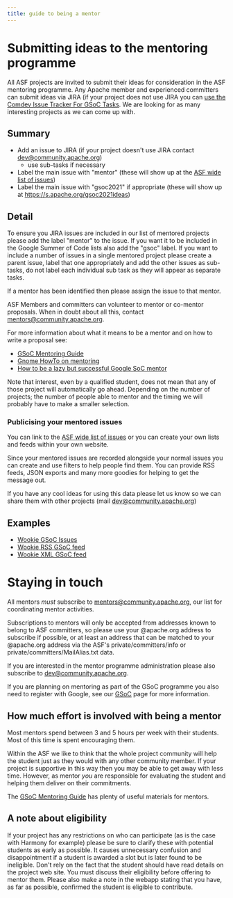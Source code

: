 ```yaml
---
title: guide to being a mentor
---
```


<a name="guidetobeingamentor-Submittingideastothementoringprogramme"></a>
# Submitting ideas to the mentoring programme

All ASF projects are invited to submit their ideas for consideration in the
ASF mentoring programme. Any Apache member and experienced committers can
submit ideas via JIRA (if your project does not use JIRA you can [use the Comdev Issue Tracker For GSoC Tasks](use-the-comdev-issue-tracker-for-gsoc-tasks.html). We are looking for as many interesting projects as we can come up with. 

<a name="guidetobeingamentor-Summary"></a>
## Summary

* Add an issue to JIRA (if your project doesn't use JIRA contact dev@community.apache.org)
  * use sub-tasks if necessary
* Label the main issue with "mentor" (these will show up at the [ASF wide list of issues](https://issues.apache.org/jira/secure/IssueNavigator.jspa?requestId=12315361))
* Label the main issue with "gsoc2021" if appropriate (these will show up at <https://s.apache.org/gsoc2021ideas>)

<a name="guidetobeingamentor-Detail"></a>
## Detail

To ensure you JIRA issues are included in our list of mentored projects
please add the label "mentor" to the issue. If you want it to be included
in the Google Summer of Code lists also add the "gsoc" label. If you want
to include a number of issues in a single mentored project please create a
parent issue, label that one appropriately and add the other issues as
sub-tasks, do not label each individual sub task as they will appear as
separate tasks.

If a mentor has been identified then please assign the issue to that
mentor.

ASF Members and committers can volunteer to mentor or co-mentor proposals.
When in doubt about all this, contact mentors@community.apache.org.

For more information about what it means to be a mentor and on how to write
a proposal see:

  - [GSoC Mentoring Guide](https://developers.google.com/open-source/gsoc/resources/guide#mentor_guide)
  - [Gnome HowTo on mentoring](https://people.gnome.org/~federico/docs/summer-of-code-mentoring-howto/)
  - [How to be a lazy but successful Google SoC mentor](https://ploum.net/221-how-to-be-a-lazy-but-successful-googlesoc-mentor/)

Note that interest, even by a qualified student, does not mean that any of
those project will automatically go ahead. Depending on the number of
projects; the number of people able to mentor and the timing we will
probably have to make a smaller selection.

<a name="guidetobeingamentor-Publicisingyourmentoredissues"></a>
### Publicising your mentored issues

You can link to the [ASF wide list of issues](https://issues.apache.org/jira/secure/IssueNavigator.jspa?requestId=12315361)
 or you can create your own lists and feeds within your own website.

Since your mentored issues are recorded alongside your normal issues you
can create and use filters to help people find them. You can provide RSS
feeds, JSON exports and many more goodies for helping to get the message
out.

If you have any cool ideas for using this data please let us know so we can
share them with other projects (mail dev@community.apache.org)

<a name="guidetobeingamentor-Examples"></a>
## Examples

  - [Wookie GSoC Issues](https://issues.apache.org/jira/secure/IssueNavigator.jspa?requestId=12315360)
  - [Wookie RSS GSoC feed](https://issues.apache.org/jira/sr/jira.issueviews:searchrequest-rss/12315360/SearchRequest-12315360.xml?tempMax=1000)
  - [Wookie XML GSoC feed](https://issues.apache.org/jira/sr/jira.issueviews:searchrequest-xml/12315360/SearchRequest-12315360.xml?tempMax=1000)

<a name="guidetobeingamentor-Stayingintouch"></a>
# Staying in touch

All mentors *must* subscribe to mentors@community.apache.org, our list for
coordinating mentor activities. 

Subscriptions to mentors will only be accepted from addresses known to
belong to ASF committers, so please use your @apache.org address to
subscribe if possible, or at least an address that can be matched to your
@apache.org address via the ASF's private/committers/info or
private/committers/MailAlias.txt data.

If you are interested in the mentor programme administration please also
subscribe to dev@community.apache.org.

If you are planning on mentoring as part of the GSoC programme you also
need to register with Google, see our [GSoC](gsoc.html)
 page for more information.

<a name="guidetobeingamentor-Howmucheffortisinvolvedwithbeingamentor"></a>
## How much effort is involved with being a mentor

Most mentors spend between 3 and 5 hours per week with their students. Most
of this time is spent encouraging them.

Within the ASF we like to think that the whole project community will help
the student just as they would with any other community member. If your
project is supportive in this way then you may be able to get away with
less time. However, as mentor _you_ are responsible for evaluating the
student and helping them deliver on their commitments.

The [GSoC Mentoring Guide](https://developers.google.com/open-source/gsoc/resources/guide#mentor_guide)
 has plenty of useful materials for mentors.

<a name="guidetobeingamentor-Anoteabouteligibility"></a>
## A note about eligibility

If your project has any restrictions on who can participate (as is the case
with Harmony for example) please be sure to clarify these with potential
students as early as possible. It causes unnecessary confusion and
disappointment if a student is awarded a slot but is later found to be
ineligible. Don't rely on the fact that the student should have read
details on the project web site. You must discuss their eligibility before
offering to mentor them. Please also make a note in the webapp stating that
you have, as far as possible, confirmed the student is eligible to
contribute.

